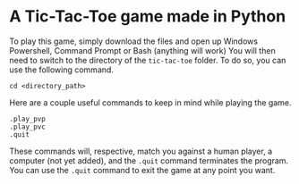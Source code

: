 # A Tic-Tac-Toe game made in Python

To play this game, simply download the files and open up Windows Powershell, Command Prompt or Bash (anything will work)
You will then need to switch to the directory of the `tic-tac-toe` folder. To do so, you can use the following command.
```
cd <directory_path>
```

Here are a couple useful commands to keep in mind while playing the game.
```
.play_pvp
.play_pvc
.quit
```
These commands will, respective, match you against a human player, a computer (not yet added), and the `.quit` command terminates the program. You can use the `.quit` command to exit the game at any point you want.
